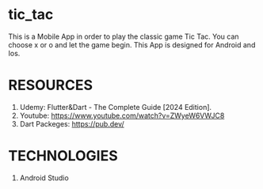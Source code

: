 # tic_tac

This is a Mobile App in order to play the classic game Tic Tac. You can choose x or o and let the game begin.
This App is designed for Android and Ios.


# RESOURCES
1. Udemy: Flutter&Dart - The Complete Guide [2024 Edition].
2. Youtube: https://www.youtube.com/watch?v=ZWyeW6VWJC8
3. Dart Packeges: https://pub.dev/


# TECHNOLOGIES
1. Android Studio

